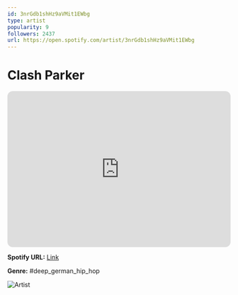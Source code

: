 ```yaml
---
id: 3nrGdb1shHz9aVMit1EWbg
type: artist
popularity: 9
followers: 2437
url: https://open.spotify.com/artist/3nrGdb1shHz9aVMit1EWbg
---
```

# Clash Parker

<iframe style="border-radius:12px" src="https://open.spotify.com/embed/artist/3nrGdb1shHz9aVMit1EWbg" width="100%" height="352" frameBorder="0" allowfullscreen="" allow="autoplay; clipboard-write; encrypted-media; fullscreen; picture-in-picture" loading="lazy"></iframe>

**Spotify URL:** [Link](https://open.spotify.com/artist/3nrGdb1shHz9aVMit1EWbg)

**Genre:**  #deep_german_hip_hop

![Artist](https://i.scdn.co/image/ab6761610000e5ebe4dc8e026f9247b662eab9bd)
